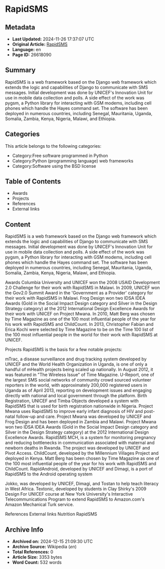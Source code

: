 # RapidSMS

## Metadata
- **Last Updated:** 2024-11-26 17:37:07 UTC
- **Original Article:** [RapidSMS](https://en.wikipedia.org/wiki/RapidSMS)
- **Language:** en
- **Page ID:** 26618090

## Summary
RapidSMS is a web framework based on the Django web framework which extends the logic and capabilities of Django to communicate with SMS messages. Initial development was done by UNICEF's Innovation Unit for use in mobile data collection and polls. A side effect of the work was pygsm, a Python library for interacting with GSM modems, including cell phones which handle the Hayes command set. The software has been deployed in numerous countries, including Senegal, Mauritania, Uganda, Somalia, Zambia, Kenya, Nigeria, Malawi, and Ethiopia.

## Categories
This article belongs to the following categories:

- Category:Free software programmed in Python
- Category:Python (programming language) web frameworks
- Category:Software using the BSD license

## Table of Contents

- Awards
- Projects
- References
- External links

## Content

RapidSMS is a web framework based on the Django web framework which extends the logic and capabilities of Django to communicate with SMS messages. Initial development was done by UNICEF's Innovation Unit for use in mobile data collection and polls. A side effect of the work was pygsm, a Python library for interacting with GSM modems, including cell phones which handle the Hayes command set. The software has been deployed in numerous countries, including Senegal, Mauritania, Uganda, Somalia, Zambia, Kenya, Nigeria, Malawi, and Ethiopia.

Awards
Columbia University and UNICEF won the 2008 USAID Development 2.0 Challenge for their work with RapidSMS in Malawi.
In 2009, UNICEF won the Gov2.0 Summit Award in the 'Government as a Provider' category for their work with RapidSMS in Malawi.
Frog Design won two IDSA IDEA Awards (Gold in the Social Impact Design category and Silver in the Design Strategy category) at the 2012 International Design Excellence Awards for their work with UNICEF on Project Mwana.
In 2010, Matt Berg was chosen by Time Magazine as one of the 100 most influential people of the year for his work with RapidSMS and ChildCount.
In 2013, Christopher Fabian and Erica Kochi were selected by Time Magazine to be on the Time 100 list of the 100 most influential people in the world for their work with RapidSMS at UNICEF.

Projects
RapidSMS is the basis for a few notable projects:

mTrac, a disease surveillance and drug tracking system developed by UNICEF and the World Health Organization in Uganda, is one of only a handful of mHealth projects being scaled up nationally. In August 2012, it was featured in "The Wireless Issue" of Time Magazine.
U-Report, one of the largest SMS social networks of community crowd sourced volunteer reporters in the world, with approximately 200,000 registered users in Uganda as of April 2013, reporting on development issues and engaging directly with national and local government through the platform.
Birth Registration, UNICEF and Timba Objects developed a system with RapidSMS that is used for birth registration nationwide in Nigeria.
Project Mwana uses RapidSMS to improve early infant diagnosis of HIV and post-natal follow-up and care. Project Mwana was developed by UNICEF and Frog Design and has been deployed in Zambia and Malawi. Project Mwana won two IDSA IDEA Awards (Gold in the Social Impact Design category and Silver in the Design Strategy category) at the 2012 International Design Excellence Awards.
RapidSMS MCH, is a system for monitoring pregnancy and reducing bottlenecks in communication associated with maternal and newborn deaths in Rwanda. The project was developed by UNICEF and Pivot Access.
ChildCount, developed by the Millennium Villages Project and deployed in Kenya. Matt Berg has been chosen by Time Magazine as one of the 100 most influential people of the year for his work with RapidSMS and ChildCount.
RapidAndroid, developed by UNICEF and Dimagi, is a port of RapidSMS to the Android operating system

Jokko, was developed by UNICEF, Dimagi, and Tostan to help teach literacy in West Africa.
Textonic, developed by students in Clay Shirky's 2009 Design For UNICEF course at New York University's Interactive Telecommunications Program to extend RapidSMS to Amazon.com's Amazon Mechanical Turk service.

References
External links
Nutrition RapidSMS

## Archive Info
- **Archived on:** 2024-12-15 21:09:30 UTC
- **Archive Source:** Wikipedia (_en_)
- **Total References:** 0
- **Article Size:** 3353 bytes
- **Word Count:** 532 words
